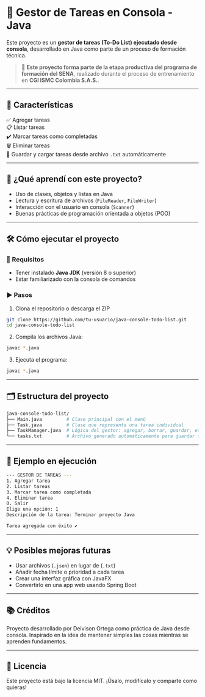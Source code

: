 # 📝 Gestor de Tareas en Consola - Java

Este proyecto es un **gestor de tareas (To-Do List) ejecutado desde consola**, desarrollado en Java como parte de un proceso de formación técnica.

> 📌 **Este proyecto forma parte de la etapa productiva del programa de formación del SENA**, realizado durante el proceso de entrenamiento en **CGI ISMC Colombia S.A.S.**.

---

## 🚀 Características

✅ Agregar tareas  
📋 Listar tareas  
✔️ Marcar tareas como completadas  
🗑️ Eliminar tareas  
💾 Guardar y cargar tareas desde archivo `.txt` automáticamente  

---

## 🧠 ¿Qué aprendí con este proyecto?

- Uso de clases, objetos y listas en Java  
- Lectura y escritura de archivos (`FileReader`, `FileWriter`)  
- Interacción con el usuario en consola (`Scanner`)  
- Buenas prácticas de programación orientada a objetos (POO)  

---

## 🛠️ Cómo ejecutar el proyecto

### 📌 Requisitos

- Tener instalado **Java JDK** (versión 8 o superior)
- Estar familiarizado con la consola de comandos

### ▶️ Pasos

1. Clona el repositorio o descarga el ZIP

```bash
git clone https://github.com/tu-usuario/java-console-todo-list.git
cd java-console-todo-list
```

2. Compila los archivos Java:

```bash
javac *.java
```

3. Ejecuta el programa:
   
```bash
javac *.java
```
---
## 🗂️ Estructura del proyecto

```bash
java-console-todo-list/
├── Main.java         # Clase principal con el menú
├── Task.java         # Clase que representa una tarea individual
├── TaskManager.java  # Lógica del gestor: agregar, borrar, guardar, etc.
└── tasks.txt         # Archivo generado automáticamente para guardar tareas
```

---

## 🧩 Ejemplo en ejecución

```bash
--- GESTOR DE TAREAS ---
1. Agregar tarea
2. Listar tareas
3. Marcar tarea como completada
4. Eliminar tarea
0. Salir
Elige una opción: 1
Descripción de la tarea: Terminar proyecto Java

Tarea agregada con éxito ✔
```

---

## 💡 Posibles mejoras futuras

- Usar archivos (`.json`) en lugar de (`.txt`)
- Añadir fecha límite o prioridad a cada tarea
- Crear una interfaz gráfica con JavaFX
- Convertirlo en una app web usando Spring Boot

---

## 📚 Créditos
Proyecto desarrollado por Deivison Ortega como práctica de Java desde consola.
Inspirado en la idea de mantener simples las cosas mientras se aprenden fundamentos.

---

## 📃 Licencia
Este proyecto está bajo la licencia MIT. ¡Úsalo, modifícalo y comparte como quieras!
